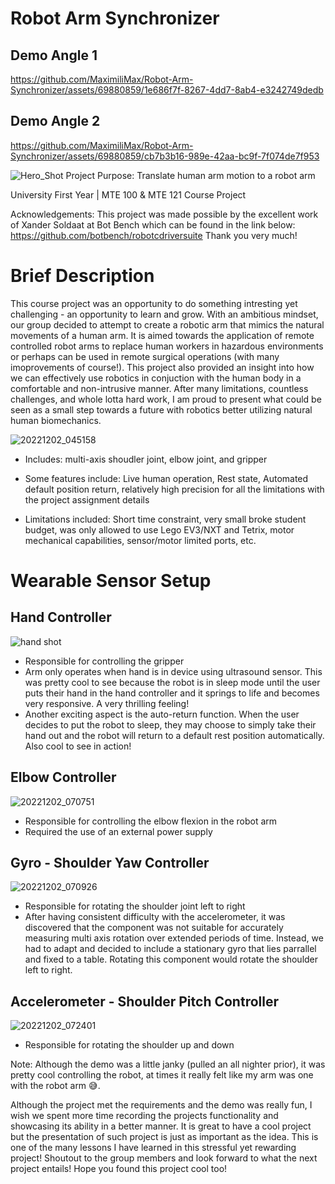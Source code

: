 # Robot Arm Synchronizer

## Demo Angle 1



https://github.com/MaximiliMax/Robot-Arm-Synchronizer/assets/69880859/1e686f7f-8267-4dd7-8ab4-e3242749dedb






## Demo Angle 2



https://github.com/MaximiliMax/Robot-Arm-Synchronizer/assets/69880859/cb7b3b16-989e-42aa-bc9f-7f074de7f953




![Hero_Shot](https://user-images.githubusercontent.com/69880859/214206669-7a899684-68eb-4cd2-ad90-e297770b5580.jpg)
Project Purpose: Translate human arm motion to a robot arm

University First Year | MTE 100 & MTE 121 Course Project

Acknowledgements:
This project was made possible by the excellent work of Xander Soldaat at Bot Bench which can be found in the link below:
https://github.com/botbench/robotcdriversuite
Thank you very much!

# Brief Description
This course project was an opportunity to do something intresting yet challenging - an opportunity to learn and grow. With an ambitious mindset, our group decided to attempt to create a robotic arm that mimics the natural movements of a human arm. It is aimed towards the application of remote controlled robot arms to replace human workers in hazardous environments or perhaps can be used in remote surgical operations (with many imoprovements of course!). This project also provided an insight into how we can effectively use robotics in conjuction with the human body in a comfortable and non-intrusive manner. After many limitations, countless challenges, and whole lotta hard work, I am proud to present what could be seen as a small step towards a future with robotics better utilizing natural human biomechanics.


![20221202_045158](https://user-images.githubusercontent.com/69880859/214206731-0ada67b8-57a4-4f63-b3bc-e4304852e3de.jpg)
- Includes: multi-axis shoudler joint, elbow joint, and gripper
- Some features include: Live human operation, Rest state, Automated default position return, relatively high precision for all the limitations with the project assignment details

- Limitations included: Short time constraint, very small broke student budget, was only allowed to use Lego EV3/NXT and Tetrix, motor mechanical capabilities, sensor/motor limited ports, etc.

# Wearable Sensor Setup

## Hand Controller
![hand shot](https://user-images.githubusercontent.com/69880859/214206983-d9e0ca70-df66-4dce-b4d5-ccbf8f15b145.jpg)
- Responsible for controlling the gripper
- Arm only operates when hand is in device using ultrasound sensor. This was pretty cool to see because the robot is in sleep mode until the user puts their hand in the hand controller and it springs to life and becomes very responsive. A very thrilling feeling!
- Another exciting aspect is the auto-return function. When the user decides to put the robot to sleep, they may choose to simply take their hand out and the robot will return to a default rest position automatically. Also cool to see in action!

## Elbow Controller
![20221202_070751](https://user-images.githubusercontent.com/69880859/214206743-221d6c90-0c2a-488c-ad58-39134511b6f6.jpg)
- Responsible for controlling the elbow flexion in the robot arm
- Required the use of an external power supply

## Gyro - Shoulder Yaw Controller
![20221202_070926](https://user-images.githubusercontent.com/69880859/214206764-7d07df9d-23f4-4035-82e2-367859ae875b.jpg)
- Responsible for rotating the shoulder joint left to right
- After having consistent difficulty with the accelerometer, it was discovered that the component was not suitable for accurately measuring multi axis rotation over extended periods of time. Instead, we had to adapt and decided to include a stationary gyro that lies parrallel and fixed to a table. Rotating this component would rotate the shoulder left to right.

## Accelerometer - Shoulder Pitch Controller
![20221202_072401](https://user-images.githubusercontent.com/69880859/214206773-774e6d42-41d8-40cf-9684-6eefc3411d50.jpg)
- Responsible for rotating the shoulder up and down



Note: Although the demo was a little janky (pulled an all nighter prior), it was pretty cool controlling the robot, at times it really felt like my arm was one with the robot arm 😅.

Although the project met the requirements and the demo was really fun, I wish we spent more time recording the projects functionality and showcasing its ability in a better manner. It is great to have a cool project but the presentation of such project is just as important as the idea. This is one of the many lessons I have learned in this stressful yet rewarding project! Shoutout to the group members and look forward to what the next project entails! Hope you found this project cool too!

